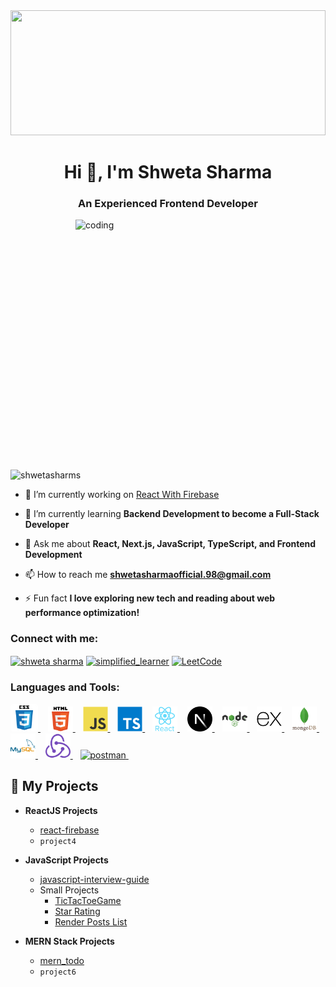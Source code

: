 


<img src="https://camo.githubusercontent.com/371a3bbae1297d47d50006f91fdc0f51f0060b62dbbddbdba1b1b1438bc0f80d/68747470733a2f2f6d617275663030312d6d742e6769746875622e696f2f5072656d69756d2d44656c69766572792f7765622e676966" height="200" width="100%"/>
<!-- Replace with your actual GitHub banner URL -->

<h1 align="center">Hi 👋, I'm Shweta Sharma</h1>
<h3 align="center">An Experienced Frontend Developer</h3>

<img align="right" alt="coding" width="400"  height="400" src="https://media1.tenor.com/m/C9qukZqPPS4AAAAC/coding-typing.gif" />

<p align="left"> <img src="https://komarev.com/ghpvc/?username=shwetasharms&label=Profile%20views&color=0e75b6&style=flat" alt="shwetasharms" /> </p>

- 🔭 I’m currently working on [React With Firebase](https://github.com/shwetasharms/react-firebase)

- 🌱 I’m currently learning **Backend Development to become a Full-Stack Developer**
 <!-- Replace with your actual link if available -->

- 💬 Ask me about **React, Next.js, JavaScript, TypeScript, and Frontend Development**

- 📫 How to reach me **[shwetasharmaofficial.98@gmail.com](mailto:shwetasharmaofficial.98@gmail.com)** <!-- Replace with your actual email -->

- ⚡ Fun fact **I love exploring new tech and reading about web performance optimization!**

<h3 align="left">Connect with me:</h3>
<p align="left">
<a href="https://linkedin.com/in/shweta-sharma-9a33681a7" target="blank"><img align="center" src="https://raw.githubusercontent.com/rahuldkjain/github-profile-readme-generator/master/src/images/icons/Social/linked-in-alt.svg" alt="shweta sharma" height="30" width="40" /></a>
<a href="https://instagram.com/simplified_learner" target="blank"><img align="center" src="https://raw.githubusercontent.com/rahuldkjain/github-profile-readme-generator/master/src/images/icons/Social/instagram.svg" alt="simplified_learner" height="30" width="40" /></a>
<a href="https://leetcode.com/u/thakurshwetasharma/" target="blank">
  <img align="center" src="https://upload.wikimedia.org/wikipedia/commons/1/19/LeetCode_logo_black.png" alt="LeetCode" height="30" width="40" />
</a>

</a>
</p>

<h3 align="left">Languages and Tools:</h3>
<p align="left"> 

<a href="https://www.w3schools.com/css/" target="_blank" rel="noreferrer"> <img src="https://raw.githubusercontent.com/devicons/devicon/master/icons/css3/css3-original-wordmark.svg" alt="css3" width="40" height="40" style="border: 2px solid white; border-radius: 5px; transition: transform 0.2s ease-in-out;" onmouseover="this.style.transform='scale(1.2)'" onmouseout="this.style.transform='scale(1)'" /> </a> &nbsp;&nbsp;
<a href="https://www.w3.org/html/" target="_blank" rel="noreferrer"> <img src="https://raw.githubusercontent.com/devicons/devicon/master/icons/html5/html5-original-wordmark.svg" alt="html5" width="40" height="40"/> </a> &nbsp;&nbsp;
<a href="https://developer.mozilla.org/en-US/docs/Web/JavaScript" target="_blank" rel="noreferrer"> <img src="https://raw.githubusercontent.com/devicons/devicon/master/icons/javascript/javascript-original.svg" alt="javascript" width="40" height="40"/> </a> &nbsp;&nbsp;
<a href="https://www.typescriptlang.org/" target="_blank" rel="noreferrer"> <img src="https://raw.githubusercontent.com/devicons/devicon/master/icons/typescript/typescript-original.svg" alt="typescript" width="40" height="40"/> </a> &nbsp;&nbsp;
<a href="https://reactjs.org/" target="_blank" rel="noreferrer"> <img src="https://raw.githubusercontent.com/devicons/devicon/master/icons/react/react-original-wordmark.svg" alt="react" width="40" height="40"/> </a> &nbsp;&nbsp;
<a href="https://nextjs.org/" target="_blank" rel="noreferrer"> <img src="https://raw.githubusercontent.com/devicons/devicon/master/icons/nextjs/nextjs-original.svg" alt="nextjs" width="40" height="40"/> </a>&nbsp;&nbsp;
<a href="https://nodejs.org/" target="_blank" rel="noreferrer"> <img src="https://raw.githubusercontent.com/devicons/devicon/master/icons/nodejs/nodejs-original-wordmark.svg" alt="nodejs" width="40" height="40"/> </a> &nbsp;&nbsp;
<a href="https://expressjs.com/" target="_blank" rel="noreferrer"> <img src="https://raw.githubusercontent.com/devicons/devicon/master/icons/express/express-original.svg" alt="express" width="40" height="40"/> </a>&nbsp;&nbsp;
<a href="https://www.mongodb.com/" target="_blank" rel="noreferrer"> <img src="https://raw.githubusercontent.com/devicons/devicon/master/icons/mongodb/mongodb-original-wordmark.svg" alt="mongodb" width="40" height="40"/> </a>&nbsp;&nbsp;
<a href="https://www.mysql.com/" target="_blank" rel="noreferrer"> <img src="https://raw.githubusercontent.com/devicons/devicon/master/icons/mysql/mysql-original-wordmark.svg" alt="mysql" width="40" height="40"/> </a> &nbsp;&nbsp;
<a href="https://redux.js.org/" target="_blank" rel="noreferrer">
  <img src="https://raw.githubusercontent.com/devicons/devicon/master/icons/redux/redux-original.svg" alt="redux" width="40" height="40"/>
</a>&nbsp;&nbsp;
<a href="https://www.postman.com/" target="_blank" rel="noreferrer">
  <img src="https://www.vectorlogo.zone/logos/getpostman/getpostman-icon.svg" alt="postman" width="40" height="40"/>
</a>&nbsp;&nbsp;
</p>

## 🚀 My Projects

- **ReactJS Projects**
  - [react-firebase](https://github.com/shwetasharms/react-firebase)
  - `project4`

- **JavaScript Projects**
  - [javascript-interview-guide](https://github.com/shwetasharms/javascript-interview-guid)
  - Small Projects
      - [TicTacToeGame](https://github.com/shwetasharms/javascript-interview-guid/tree/main/Projects/TicTacToeGame)
      - [Star Rating ](https://github.com/shwetasharms/javascript-interview-guid/tree/main/Projects/StarRating)
      - [Render Posts List](https://github.com/shwetasharms/javascript-interview-guid/tree/main/Projects/Posts)
    

- **MERN Stack Projects**
  - [mern_todo](https://github.com/shwetasharms/mern_todo)
  - `project6`
